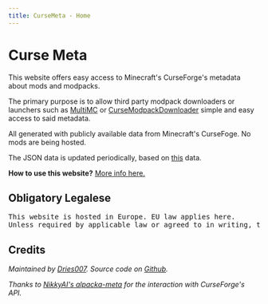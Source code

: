 ```yaml
---
title: CurseMeta - Home
---
```

# Curse Meta

This website offers easy access to Minecraft's CurseForge's metadata about mods and modpacks.

The primary purpose is to allow third party modpack downloaders or launchers such as [MultiMC](https://multimc.org) or [CurseModpackDownloader](https://github.com/DoubleDoorDevelopment/CurseModpackDownloader) simple and easy access to said metadata.

All generated with publicly available data from Minecraft's CurseFoge. No mods are being hosted.

The JSON data is updated periodically, based on [this](https://github.com/NikkyAI/alpacka-meta-files) data.

**How to use this website?** [More info here.](devinfo.html)

## Obligatory Legalese

<pre>
This website is hosted in Europe. EU law applies here.
Unless required by applicable law or agreed to in writing, the information provided on this subdomain is distributed on an "AS IS" basis, WITHOUT WARRANTIES OR CONDITIONS OF ANY KIND, either express or implied.
</pre>

## Credits

_Maintained by [Dries007](https://dries007.net). Source code on [Github](https://github.com/dries007/curseMeta)._

_Thanks to [NikkyAI's alpacka-meta](https://github.com/NikkyAI/alpacka-meta) for the interaction with CurseForge's API._